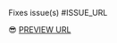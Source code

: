 Fixes issue(s) #ISSUE_URL

:sunglasses: [PREVIEW URL](https://federalist-proxy.app.cloud.gov/preview/18f/federalist-gatsby-uswds-template/BRANCH_NAME/)
